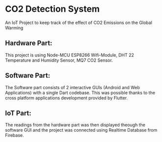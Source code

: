 # CO2 Detection System

An IoT Project to keep track of the effect of CO2 Emissions on the Global Warming

## Hardware Part:

This project is using Node-MCU ESP8266 Wifi-Module, DHT 22 Temperature and Humidity Sensor, MQ7 CO2 Sensor.

## Software Part:

The Software part consists of 2 interactive GUIs (Android and Web Applications) with a single Dart codebase. This was possible thanks to the cross platform applications development provided by Flutter. 

## IoT Part:

The readings from the hardware part was then displayed theough the software GUI and the project was connected using Realtime Database from Firebase.
